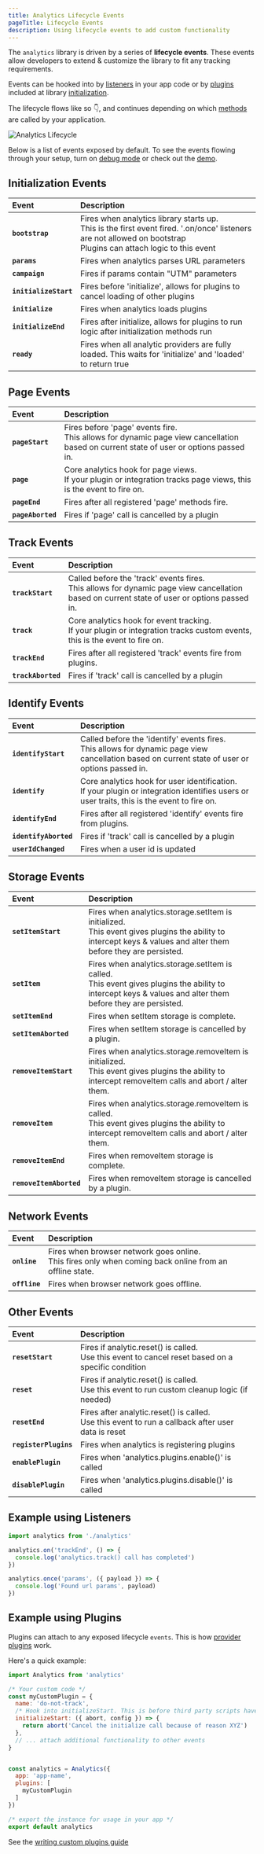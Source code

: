 ```yaml
---
title: Analytics Lifecycle Events
pageTitle: Lifecycle Events
description: Using lifecycle events to add custom functionality
---
```


The `analytics` library is driven by a series of **lifecycle events**. These events allow developers to extend & customize the library to fit any tracking requirements.

Events can be hooked into by [listeners](https://getanalytics.io/using-listeners/) in your app code or by [plugins](https://getanalytics.io/plugins/) included at library [initialization](https://getanalytics.io/api/#configuration).

The lifecycle flows like so 👇, and continues depending on which [methods](https://getanalytics.io/api/) are called by your application.

![Analytics Lifecycle](https://user-images.githubusercontent.com/532272/64586657-db813300-d351-11e9-83d8-0d81c6973e49.png)

Below is a list of events exposed by default. To see the events flowing through your setup, turn on [debug mode](https://getanalytics.io/debugging/) or check out the [demo](https://analytics-demo.netlify.com/).

## Initialization Events

| Event | Description |
|:------|:-------|
| **`bootstrap`** | Fires when analytics library starts up.<br/>This is the first event fired. '.on/once' listeners are not allowed on bootstrap<br/>Plugins can attach logic to this event |
| **`params`** | Fires when analytics parses URL parameters |
| **`campaign`** | Fires if params contain "UTM" parameters |
| **`initializeStart`** | Fires before 'initialize', allows for plugins to cancel loading of other plugins |
| **`initialize`** | Fires when analytics loads plugins |
| **`initializeEnd`** | Fires after initialize, allows for plugins to run logic after initialization methods run |
| **`ready`** | Fires when all analytic providers are fully loaded. This waits for 'initialize' and 'loaded' to return true |

## Page Events

| Event | Description |
|:------|:-------|
| **`pageStart`** | Fires before 'page' events fire.<br/> This allows for dynamic page view cancellation based on current state of user or options passed in. |
| **`page`** | Core analytics hook for page views.<br/> If your plugin or integration tracks page views, this is the event to fire on. |
| **`pageEnd`** | Fires after all registered 'page' methods fire. |
| **`pageAborted`** | Fires if 'page' call is cancelled by a plugin |

## Track Events

| Event | Description |
|:------|:-------|
| **`trackStart`** | Called before the 'track' events fires.<br/> This allows for dynamic page view cancellation based on current state of user or options passed in. |
| **`track`** | Core analytics hook for event tracking.<br/> If your plugin or integration tracks custom events, this is the event to fire on. |
| **`trackEnd`** | Fires after all registered 'track' events fire from plugins. |
| **`trackAborted`** | Fires if 'track' call is cancelled by a plugin |

## Identify Events

| Event | Description |
|:------|:-------|
| **`identifyStart`** | Called before the 'identify' events fires.<br/>This allows for dynamic page view cancellation based on current state of user or options passed in. |
| **`identify`** | Core analytics hook for user identification.<br/> If your plugin or integration identifies users or user traits, this is the event to fire on. |
| **`identifyEnd`** | Fires after all registered 'identify' events fire from plugins. |
| **`identifyAborted`** | Fires if 'track' call is cancelled by a plugin |
| **`userIdChanged`** | Fires when a user id is updated |

## Storage Events

| Event | Description |
|:------|:-------|
| **`setItemStart`** | Fires when analytics.storage.setItem is initialized.<br/>This event gives plugins the ability to intercept keys & values and alter them before they are persisted. |
| **`setItem`** | Fires when analytics.storage.setItem is called.<br/>This event gives plugins the ability to intercept keys & values and alter them before they are persisted. |
| **`setItemEnd`** | Fires when setItem storage is complete. |
| **`setItemAborted`** | Fires when setItem storage is cancelled by a plugin. |
| **`removeItemStart`** | Fires when analytics.storage.removeItem is initialized.<br/>This event gives plugins the ability to intercept removeItem calls and abort / alter them. |
| **`removeItem`** | Fires when analytics.storage.removeItem is called.<br/>This event gives plugins the ability to intercept removeItem calls and abort / alter them. |
| **`removeItemEnd`** | Fires when removeItem storage is complete. |
| **`removeItemAborted`** | Fires when removeItem storage is cancelled by a plugin. |

## Network Events

| Event | Description |
|:------|:-------|
| **`online`** | Fires when browser network goes online.<br/>This fires only when coming back online from an offline state. |
| **`offline`** | Fires when browser network goes offline. |

## Other Events

| Event | Description |
|:------|:-------|
| **`resetStart`** | Fires if analytic.reset() is called.<br/>Use this event to cancel reset based on a specific condition |
| **`reset`** | Fires if analytic.reset() is called.<br/>Use this event to run custom cleanup logic (if needed) |
| **`resetEnd`** | Fires after analytic.reset() is called.<br/>Use this event to run a callback after user data is reset |
| **`registerPlugins`** | Fires when analytics is registering plugins |
| **`enablePlugin`** | Fires when 'analytics.plugins.enable()' is called |
| **`disablePlugin`** | Fires when 'analytics.plugins.disable()' is called |

## Example using Listeners

```js
import analytics from './analytics'

analytics.on('trackEnd', () => {
  console.log('analytics.track() call has completed')
})

analytics.once('params', ({ payload }) => {
  console.log('Found url params', payload)
})
```

## Example using Plugins

Plugins can attach to any exposed lifecycle `events`. This is how [provider plugins](https://getanalytics.io/plugins/writing-plugins/#1-provider-plugins) work.

Here's a quick example:

```js
import Analytics from 'analytics'

/* Your custom code */
const myCustomPlugin = {
  name: 'do-not-track',
  /* Hook into initializeStart. This is before third party scripts have loaded on the page */
  initializeStart: ({ abort, config }) => {
    return abort('Cancel the initialize call because of reason XYZ')
  },
  // ... attach additional functionality to other events
}


const analytics = Analytics({
  app: 'app-name',
  plugins: [
    myCustomPlugin
  ]
})

/* export the instance for usage in your app */
export default analytics
```

See the [writing custom plugins guide](https://getanalytics.io/plugins/writing-plugins/)
